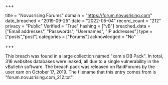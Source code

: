 +++

title = "Novusrising Forums"
domain = "https://forum.novusrising.com"
date_breached = "2019-09-25"
date = "2022-05-04"
record_count = "212"
privacy = "Public"
Verified = "True"
hashing = ["vB"]
breached_data = ["Email addresses", "Passwords", "Usernames", "IP addresses"]
type = ["posts","post"]
categories = ["Forums"]
acknowledged = "No"


+++


This breach was found in a large collection named "xam's DB Pack". In total, 316 websites databases were leaked, all due to a single vulnerability in the vBulletin software. The breach pack was released on RaidForums by the user xam on October 17, 2019. The filename that this entry comes from is "forum.novusrising.com_212.txt".

